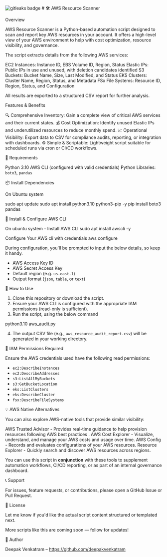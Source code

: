 <img alt="gitleaks badge" src="https://img.shields.io/badge/protected%20by-gitleaks-blue">
# 🛠️ AWS Resource Scanner

Overview

AWS Resource Scanner is a Python-based automation script designed to scan and report key AWS resources in your account. It offers a high-level view of your AWS environment to help with cost optimization, resource visibility, and governance.

The script extracts details from the following AWS services:

EC2 Instances: Instance ID, EBS Volume ID, Region, Status
Elastic IPs: Public IPs in use and unused, with deletion candidates identified
S3 Buckets: Bucket Name, Size, Last Modified, and Status
EKS Clusters: Cluster Name, Region, Status, and Metadata
FSx File Systems: Resource ID, Region, Status, and Configuration

All results are exported to a structured CSV report for further analysis.

Features & Benefits

🔍 Comprehensive Inventory: Gain a complete view of critical AWS services and their current states.
💰 Cost Optimization: Identify unused Elastic IPs and underutilized resources to reduce monthly spend.
📈 Operational Visibility: Export data to CSV for compliance audits, reporting, or integration with dashboards.
⚙️ Simple & Scriptable: Lightweight script suitable for scheduled runs via cron or CI/CD workflows.

🧰 Requirements

Python 3.10
AWS CLI (configured with valid credentials)
Python Libraries: `boto3`, `pandas`

📦 Install Dependencies

On Ubuntu system

sudo apt update
sudo apt install python3.10 python3-pip -y
pip install boto3 pandas


🔐 Install & Configure AWS CLI

On ubuntu system - Install AWS CLI
sudo apt install awscli -y

Configure Your AWS cli with credentials
aws configure

During configuration, you'll be prompted to input the below details, so keep it handy.

* AWS Access Key ID
* AWS Secret Access Key
* Default region (e.g. `us-east-1`)
* Output format (`json`, `table`, or `text`)

🚀 How to Use

1. Clone this repository or download the script.
2. Ensure your AWS CLI is configured with the appropriate IAM permissions (read-only is sufficient).
3. Run the script, using the below command

python3.10 aws_audit.py

4. The output CSV file (e.g., `aws_resource_audit_report.csv`) will be generated in your working directory.

📌 IAM Permissions Required

Ensure the AWS credentials used have the following read permissions:

* `ec2:DescribeInstances`
* `ec2:DescribeAddresses`
* `s3:ListAllMyBuckets`
* `s3:GetBucketLocation`
* `eks:ListClusters`
* `eks:DescribeCluster`
* `fsx:DescribeFileSystems`

💡 AWS Native Alternatives

You can also explore AWS-native tools that provide similar visibility:

AWS Trusted Advisor - Provides real-time guidance to help provision resources following AWS best practices .
AWS Cost Explorer - Visualize, understand, and manage your AWS costs and usage over time.
AWS Config - Records and evaluates configurations of your AWS resources.
Resource Explorer - Quickly search and discover AWS resources across regions.

You can use this script in **conjunction** with these tools to supplement automation workflows, CI/CD reporting, or as part of an internal governance dashboard.

📞 Support

For issues, feature requests, or contributions, please open a GitHub Issue or Pull Request.

📜 License

Let me know if you'd like the actual script content structured or templated next.

More scripts like this are coming soon — follow for updates!

👤 Author

Deepak Venkatram – https://github.com/deepakvenkatram 
